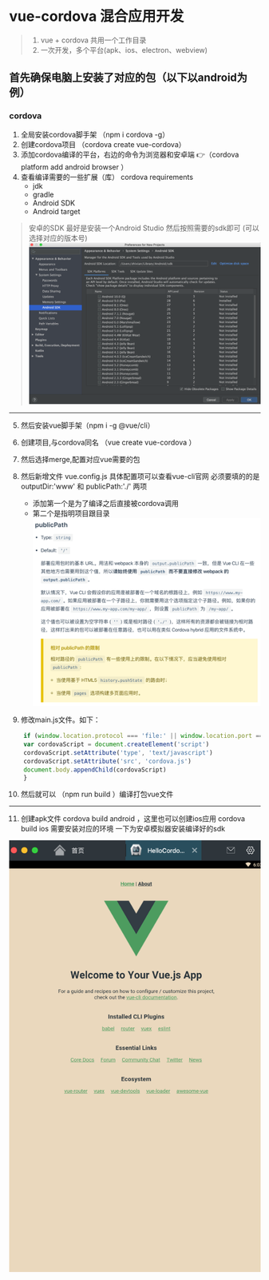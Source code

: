# vue-cordova 混合应用开发

> 1. vue + cordova 共用一个工作目录  
> 2. 一次开发，多个平台(apk、ios、electron、webview)


## 首先确保电脑上安装了对应的包（以下以android为例）

### cordova


1. 全局安装cordova脚手架 （npm i cordova -g）   
2. 创建cordova项目 （cordova create vue-cordova）
3. 添加cordova编译的平台，右边的命令为浏览器和安卓端 👉（cordova platform add android browser ）
4. 查看编译需要的一些扩展（库） cordova requirements   
   * jdk
   * gradle
   * Android SDK 
   * Android target  
> 安卓的SDK 最好是安装一个Android Studio 然后按照需要的sdk即可 (可以选择对应的版本号)  
![android studio](./androidsdk.png) 
---
5. 然后安装vue脚手架（npm i -g @vue/cli）
6. 创建项目,与cordova同名 （vue create vue-cordova ） 
7. 然后选择merge,配置对应vue需要的包
8. 然后新增文件 vue.config.js 具体配置项可以查看vue-cli官网 必须要填的的是 outputDir:'www' 和 publicPath:'./' 两项
   * 添加第一个是为了编译之后直接被cordova调用
   * 第二个是指明项目跟目录   
![publicPath](./publicPath.png)

9. 修改main.js文件。如下：
```javascript
    if (window.location.protocol === 'file:' || window.location.port === '3000') {
    var cordovaScript = document.createElement('script')
    cordovaScript.setAttribute('type', 'text/javascript')
    cordovaScript.setAttribute('src', 'cordova.js')
    document.body.appendChild(cordovaScript)
    }
```

10. 然后就可以 （npm run build ）编译打包vue文件

---

11. 创建apk文件 cordova build android ，这里也可以创建ios应用  cordova build ios 需要安装对应的环境 一下为安卓模拟器安装编译好的sdk

![android](./android.png)
